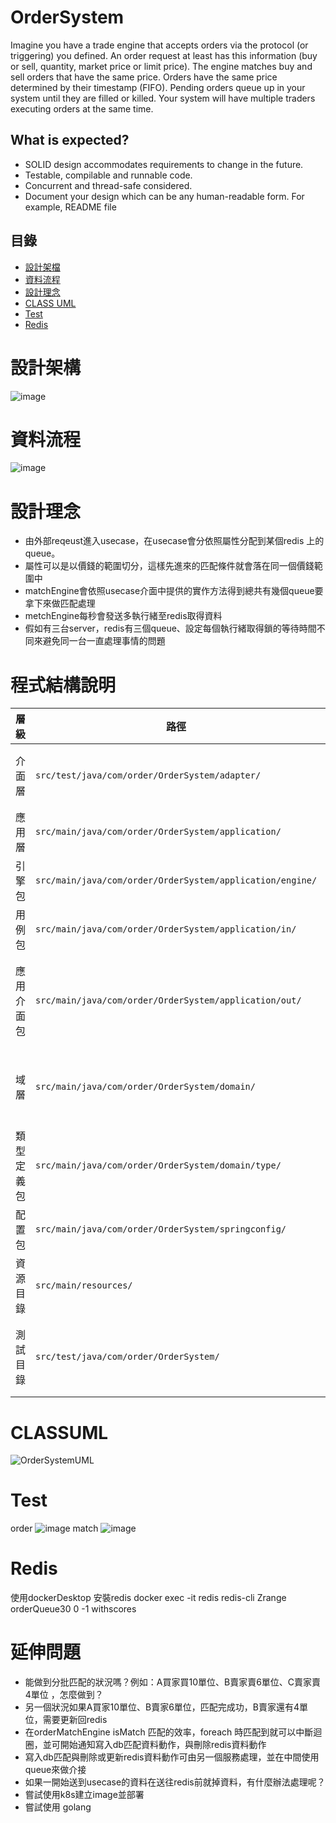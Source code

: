 # OrderSystem

Imagine you have a trade engine that accepts orders via the protocol (or triggering) 
you defined. An order request at least has this information (buy or sell, quantity, 
market price or limit price).
The engine matches buy and sell orders that have the same price. Orders have the 
same price determined by their timestamp (FIFO). Pending orders queue up in your 
system until they are filled or killed. Your system will have multiple traders executing 
orders at the same time.
## What is expected?
- SOLID design accommodates requirements to change in the future.
- Testable, compilable and runnable code.
- Concurrent and thread-safe considered.
- Document your design which can be any human-readable form. For example, 
README file

## 目錄

- [設計架檔](#設計架構)
- [資料流程](#資料流程)
- [設計理念](#設計理念)
- [CLASS UML](#CLASSUML)
- [Test](#Test)
- [Redis](#Redis)

# 設計架構
![image](https://github.com/alar2000kimo5/OrderSystem/assets/79575202/13980d42-0cf0-4f69-b9fe-e1d742d0ac3a)

# 資料流程
![image](https://github.com/alar2000kimo5/OrderSystem/assets/79575202/e1eb4c2a-16ed-4a9c-b84c-113f673b8e2a)

# 設計理念
- 由外部reqeust進入usecase，在usecase會分依照屬性分配到某個redis 上的queue。
- 屬性可以是以價錢的範圍切分，這樣先進來的匹配條件就會落在同一個價錢範圍中
- matchEngine會依照usecase介面中提供的實作方法得到總共有幾個queue要拿下來做匹配處理
- metchEngine每秒會發送多執行緒至redis取得資料
- 假如有三台server，redis有三個queue、設定每個執行緒取得鎖的等待時間不同來避免同一台一直處理事情的問題

# 程式結構說明

| 層級            | 路徑                                                        | 功能描述                                                                                                                                                  |
|-----------------|-------------------------------------------------------------|-----------------------------------------------------------------------------------------------------------------------------------------------------------|
| 介面層          | `src/test/java/com/order/OrderSystem/adapter/`              | clean 架構中隔離效果 adapter/in 主要為controller 進行request/response資料轉換，adapter/out 為 application/out 隔離第三方行為實作                         |                                   
| 應用層          | `src/main/java/com/order/OrderSystem/application/`           |應用邏輯，包括訂單匹配引擎、訂單實作用例。                                                                                                             |
| 引擎包          | `src/main/java/com/order/OrderSystem/application/engine/`   | 實作，`OrderMatchEngine.java`，`Order.java`，訂單匹配引擎邏輯和訂單。                                                                                |
| 用例包        | `src/main/java/com/order/OrderSystem/application/in/`          |實作，`OrderUseCase.java` 實現應用用例。                                                                                          |
| 應用介面包          | `src/main/java/com/order/OrderSystem/application/out/`   | 定義，此包內部只有介面提供給應用層使用 `OrderRepository.java`、`RedisLockService.java`、`RedisQueueZSetService.java` 和 `RedisService.java`，處理數據存取和Redis服務。                 |
| 域層            | `src/main/java/com/order/OrderSystem/domain/`               | 定義，包括抽象匹配引擎類 `MatchEngine.java`、應用介面類 `UseCase.java`、訂單抽象類 `BaseOrder.java` 和實現資料類 `OrderMatchEntity.java`。  |                                                      
| 類型定義包      | `src/main/java/com/order/OrderSystem/domain/type/`          | 定義 `InComeType.java` 和 `PriceType.java`，定義買賣、市價或限價類。                                                                                               |
| 配置包          | `src/main/java/com/order/OrderSystem/springconfig/`         | 實作 `RedisConfig.java`，配置 Spring 和 Redis 的相關設置。                                                                                               |
| 資源目錄        | `src/main/resources/`                                       | `application.properties`，應用程序的配置文件。                                                                                                      |
| 測試目錄        | `src/test/java/com/order/OrderSystem/`                      | 實作測試代碼，如 `BaseOrderSystemApplicationTests.java`，`RedisLockServiceImplTest.java`，`RedisQueueZSetServiceImplTest.java`，`OrderMatchEngineTest.java`。 |


# CLASSUML
![OrderSystemUML](https://github.com/alar2000kimo5/OrderSystem/assets/79575202/c84e5212-a186-49cb-8a68-eac03025bdae)

# Test
order
![image](https://github.com/alar2000kimo5/OrderSystem/assets/79575202/f92a5ad3-2338-44ab-bdea-e6c48bb7cce0)
match
![image](https://github.com/alar2000kimo5/OrderSystem/assets/79575202/f23a8217-4448-48fd-b08b-381fe3dac2e8)


# Redis
使用dockerDesktop 安裝redis
docker exec -it redis redis-cli
Zrange orderQueue30 0 -1 withscores

# 延伸問題
- 能做到分批匹配的狀況嗎？例如：A買家買10單位、B賣家賣6單位、C賣家賣4單位 ，怎麼做到？
- 另一個狀況如果A買家10單位、B賣家6單位，匹配完成功，B賣家還有4單位，需要更新回redis
- 在orderMatchEngine isMatch 匹配的效率，foreach 時匹配到就可以中斷迴圈，並可開始通知寫入db匹配資料動作，與刪除redis資料動作
- 寫入db匹配與刪除或更新redis資料動作可由另一個服務處理，並在中間使用queue來做介接
- 如果一開始送到usecase的資料在送往redis前就掉資料，有什麼辦法處理呢？
- 嘗試使用k8s建立image並部署
- 嘗試使用 golang
  
  





